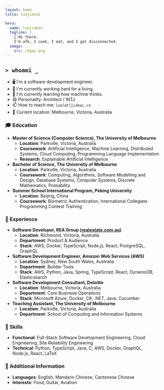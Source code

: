 ```yaml
---
layout: home
title: luojiahai

hero:
  name: luojiahai
  tagline: |
    👋 Hi there. 
    I'm afk, I cook, I eat, and I get disconnected.
  image:
    src: /dgaz.png
---
```


## `> whoami _`

- 🖥️ I'm a software development engineer.
- 🔭 I'm currently working hard for a living.
- 🌱 I'm currently learning how machine thinks.
- 😄 Personality: Architect / INTJ
- 📫 How to reach me: `luo[at]jiahai.co`
- 📍 Current location: Melbourne, Victoria, Australia

### 🎓 Education

- **Master of Science (Computer Science), The University of Melbourne**
  - **Location**: Parkville, Victoria, Australia
  - **Coursework**: Artificial Intelligence, Machine Learning, Distributed Systems, Cloud Computing, Programming Language Implementation
  - **Research**: Explainable Artificial Intelligence
- **Bachelor of Science, The University of Melbourne**
  - **Location**: Parkville, Victoria, Australia
  - **Coursework**: Computing, Algorithms, Software Modelling and Design, Database Systems, Computer Systems, Discrete Mathematics, Probability
- **Summer School International Program, Peking University**
  - **Location**: Beijing, China
  - **Coursework**: Biometric Authentication, International Collegiate Programming Contest Training

### 🏢 Experience

- **Software Developer, REA Group ([realestate.com.au](https://realestate.com.au/))**
  - **Location**: Richmond, Victoria, Australia
  - **Department**: Product & Audience
  - **Stack**: AWS, Docker, TypeScript, Node.js, React, PostgreSQL, GraphQL
- **Software Development Engineer, Amazon Web Services (AWS)**
  - **Location**: Sydney, New South Wales, Australia
  - **Department**: Builder Tools
  - **Stack**: AWS, Python, Java, Spring, TypeScript, React, DynamoDB, Elasticsearch
- **Software Development Consultant, Deloitte**
  - **Location**: Melbourne, Victoria, Australia
  - **Department**: Core Businese Operations
  - **Stack**: Microsoft Azure, Docker, C#, .NET, Java, Cucumber
- **Teaching Assistant, The University of Melbourne**
  - **Location**: Parkville, Victoria, Australia
  - **Department**: School of Computing and Information Systems

### 🚀 Skills

- **Functional**: Full-Stack Software Development Engineering, Cloud Engineering, Site Reliability Engineering
- **Technical**: Python, TypeScript, Java, C, AWS, Docker, GraphQL, Node.js, React, LaTeX

### 🥔 Additional Information

- **Languages**: English, Mandarin Chinese, Cantonese Chinese
- **Interests**: Food, Guitar, Aviation
